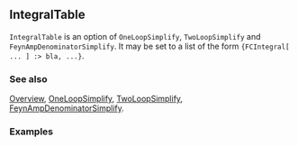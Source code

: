 ## IntegralTable

`IntegralTable` is an option of `OneLoopSimplify`, `TwoLoopSimplify` and `FeynAmpDenominatorSimplify`. It may be set to a list of the form `{FCIntegral[ ... ] :> bla, ...}`.

### See also

[Overview](Extra/FeynCalc.md), [OneLoopSimplify](OneLoopSimplify.md), [TwoLoopSimplify](TwoLoopSimplify.md), [FeynAmpDenominatorSimplify](FeynAmpDenominatorSimplify.md).

### Examples